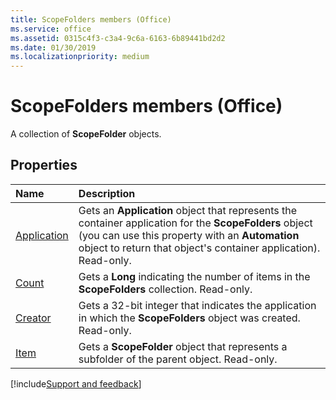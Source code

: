 ```yaml
---
title: ScopeFolders members (Office)
ms.service: office
ms.assetid: 0315c4f3-c3a4-9c6a-6163-6b89441bd2d2
ms.date: 01/30/2019
ms.localizationpriority: medium
---
```



# ScopeFolders members (Office)

A collection of **ScopeFolder** objects.


## Properties

|Name|Description|
|:-----|:-----|
|[Application](../../Office.ScopeFolders.Application.md)|Gets an **Application** object that represents the container application for the **ScopeFolders** object (you can use this property with an **Automation** object to return that object's container application). Read-only.|
|[Count](../../Office.ScopeFolders.Count.md)|Gets a **Long** indicating the number of items in the **ScopeFolders** collection. Read-only.|
|[Creator](../../Office.ScopeFolders.Creator.md)|Gets a 32-bit integer that indicates the application in which the **ScopeFolders** object was created. Read-only.|
|[Item](../../Office.ScopeFolders.Item.md)|Gets a **ScopeFolder** object that represents a subfolder of the parent object. Read-only.|

[!include[Support and feedback](~/includes/feedback-boilerplate.md)]
